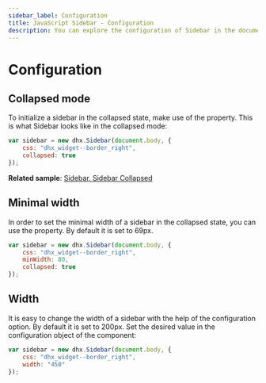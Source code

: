 ```yaml
---
sidebar_label: Configuration
title: JavaScript Sidebar - Configuration 
description: You can explore the configuration of Sidebar in the documentation of the DHTMLX JavaScript UI library. Browse developer guides and API reference, try out code examples and live demos, and download a free 30-day evaluation version of DHTMLX Suite 7.
---
```


# Configuration

## Collapsed mode

To initialize a sidebar in the collapsed state, make use of the [](sidebar/api/sidebar_collapsed_config.md) property. This is what Sidebar looks like in the collapsed mode:

~~~js
var sidebar = new dhx.Sidebar(document.body, {
	css: "dhx_widget--border_right",
	collapsed: true
});
~~~

**Related sample**: [Sidebar. Sidebar Collapsed](https://snippet.dhtmlx.com/bkh54ir7)

## Minimal width

In order to set the minimal width of a sidebar in the collapsed state, you can use the [](sidebar/api/sidebar_minwidth_config.md) property. By default it is set to 69px. 

~~~js
var sidebar = new dhx.Sidebar(document.body, {
    css: "dhx_widget--border_right",
    minWidth: 80,
    collapsed: true
});
~~~

## Width 

It is easy to change the width of a sidebar with the help of the [](sidebar/api/sidebar_width_config.md) configuration option. By default it is set to 200px. Set the desired value in the configuration object of the component:

~~~js
var sidebar = new dhx.Sidebar(document.body, {
    css: "dhx_widget--border_right",
    width: "450"
});
~~~
